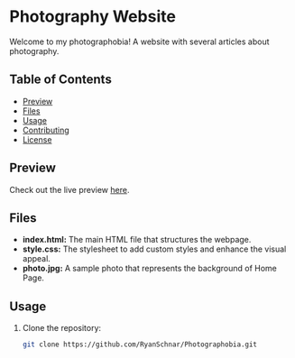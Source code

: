 # Photography Website

Welcome to my photographobia! A website with several articles about photography.

## Table of Contents
- [Preview](#preview)
- [Files](#files)
- [Usage](#usage)
- [Contributing](#contributing)
- [License](#license)

## Preview
Check out the live preview [here](https://ryanschnar.github.io/Photographobia/).

## Files
- **index.html:** The main HTML file that structures the webpage.
- **style.css:** The stylesheet to add custom styles and enhance the visual appeal.
- **photo.jpg:** A sample photo that represents the background of Home Page.

## Usage
1. Clone the repository:
   ```bash
   git clone https://github.com/RyanSchnar/Photographobia.git
